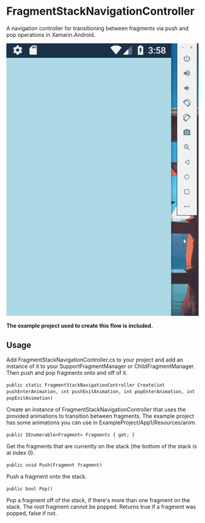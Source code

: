 # FragmentStackNavigationController

A navigation controller for transitioning between fragments via push and pop operations in Xamarin.Android.

![Image](demo.gif)

**The example project used to create this flow is included.**

## Usage

Add FragmentStackNavigationController.cs to your project and add an instance of it to your SupportFragmentManager or ChildFragmentManager. Then push and pop fragments onto and off of it.

`public static FragmentStackNavigationController Create(int pushEnterAnimation, int pushExitAnimation, int popEnterAnimation, int popExitAnimation)`

Create an instance of FragmentStackNavigationController that uses the provided animations to transition between fragments. The example project has some animations you can use in ExampleProject/App1/Resources/anim.

`public IEnumerable<Fragment> Fragments { get; }`

Get the fragments that are currently on the stack (the bottom of the stack is at index 0).

`public void Push(Fragment fragment)`

Push a fragment onto the stack.

`public bool Pop()`

Pop a fragment off of the stack, if there's more than one fragment on the stack. The root fragment cannot be popped. Returns true if a fragment was popped, false if not.
